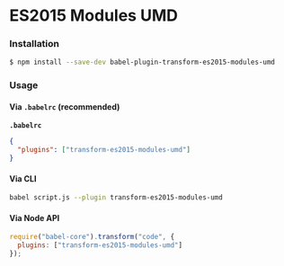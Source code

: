 # ES2015 Modules UMD

### Installation

```sh
$ npm install --save-dev babel-plugin-transform-es2015-modules-umd
```

### Usage

#### Via `.babelrc` (recommended)

**`.babelrc`**

```json
{
  "plugins": ["transform-es2015-modules-umd"]
}
```

#### Via CLI

```sh
babel script.js --plugin transform-es2015-modules-umd
```

#### Via Node API

```js
require("babel-core").transform("code", {
  plugins: ["transform-es2015-modules-umd"]
});
```
